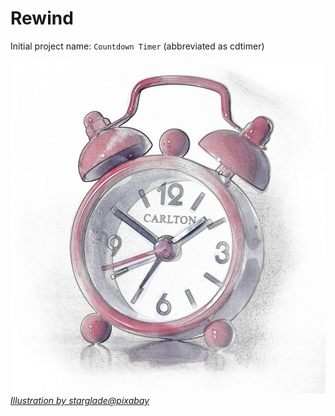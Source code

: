 Rewind
==
Initial project name: `Countdown Timer` (abbreviated as cdtimer)

![clock.jpg](doc%2Fclock.jpg)
[_Illustration by
starglade@pixabay_](https://pixabay.com/illustrations/alarm-clock-watercolor-painting-2400092/)
